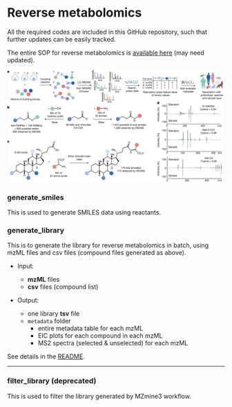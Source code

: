 # Reverse metabolomics

All the required codes are included in this GitHub repository, such that further updates can be easily tracked.

The entire SOP for reverse metabolomics is [available here](https://docs.google.com/document/d/1jvLTQ_gbU6-ljOjG2v-6W_8KIpOSBRT5cJthqHA_TB0/edit?usp=sharing) (may need updated).

<img src="image/reverse_metabolomics.png" alt="Reverse Metabolomics Workflow" width="500"/>

### generate_smiles
This is used to generate SMILES data using reactants.

### generate_library
This is to generate the library for reverse metabolomics in batch, using mzML files and csv files (compound files generated as above).

- Input:
  - **mzML** files
  - **csv** files (compound list)

- Output:
  - one library **tsv** file
  - `metadata` folder
    - entire metadata table for each mzML
    - EIC plots for each compound in each mzML
    - MS2 spectra (selected & unselected) for each mzML

See details in the [README](generate_library).  



----------------
### filter_library (deprecated)
This is used to filter the library generated by MZmine3 workflow.

